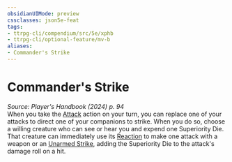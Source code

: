 ```yaml
---
obsidianUIMode: preview
cssclasses: json5e-feat
tags:
- ttrpg-cli/compendium/src/5e/xphb
- ttrpg-cli/optional-feature/mv-b
aliases:
- Commander's Strike
---
```

# Commander's Strike
*Source: Player's Handbook (2024) p. 94*  
When you take the [Attack](Інструменти%20ДМ/CLI/rules/actions.md#Attack) action on your turn, you can replace one of your attacks to direct one of your companions to strike. When you do so, choose a willing creature who can see or hear you and expend one Superiority Die. That creature can immediately use its [Reaction](Інструменти%20ДМ/CLI/rules/variant-rules/reaction-xphb.md) to make one attack with a weapon or an [Unarmed Strike](Інструменти%20ДМ/CLI/rules/variant-rules/unarmed-strike-xphb.md), adding the Superiority Die to the attack's damage roll on a hit.